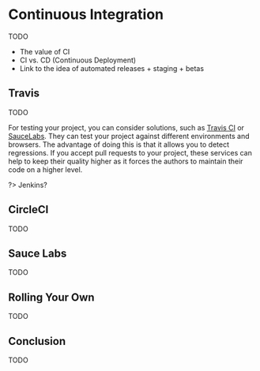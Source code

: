 # Continuous Integration

TODO

* The value of CI
* CI vs. CD (Continuous Deployment)
* Link to the idea of automated releases + staging + betas

## Travis

TODO

For testing your project, you can consider solutions, such as [Travis CI](https://travis-ci.org/) or [SauceLabs](https://saucelabs.com/). They can test your project against different environments and browsers. The advantage of doing this is that it allows you to detect regressions. If you accept pull requests to your project, these services can help to keep their quality higher as it forces the authors to maintain their code on a higher level.

?> Jenkins?

## CircleCI

TODO

## Sauce Labs

TODO

## Rolling Your Own

TODO

## Conclusion

TODO
